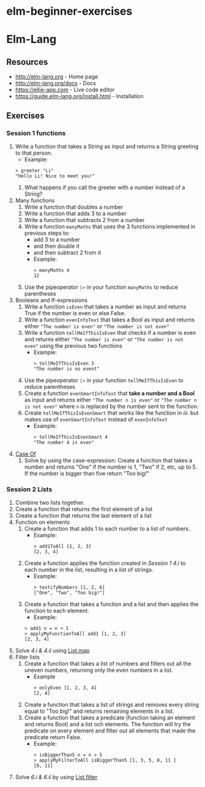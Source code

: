 # elm-beginner-exercises
# Elm-Lang
## Resources
* http://elm-lang.org - Home page
* http://elm-lang.org/docs - Docs
* https://ellie-app.com - Live code editor
* https://guide.elm-lang.org/install.html - Installation

## Exercises
### Session 1 functions

1. Write a function that takes a String as input and returns a String greeting to that person.
   * Example: 
   ```
   > greeter "Li"
   "Hello Li! Nice to meet you!"
   ```
   1. What happens if you call the greeter with a number instead of a String?
2. Many functions
   1. Write a function that doubles a number
   2. Write a function that adds 3 to a number
   3. Write a function that subtracts 2 from a number
   4. Write a function `manyMaths` that uses the 3 functions implemented in previous steps to:
       * add 3 to a number
       * and then double it
       * and then subtract 2 from it
       - Example: 
         ```
         > manyMaths 4
         12
         ```
   5. Use the pipeoperator `|>` in your function `manyMaths` to reduce parentheses
3. Booleans and If-expressions
    1. Write a function `isEven` that takes a number as input and returns True if the number is even or else False.
    2. Write a function `evenInfoText` that takes a Bool as input and returns either `"The number is even"` or `"The number is not even"`
    3. Write a function `tellMeIfThisIsEven` that checks if a number is even and returns either `"The number is even"` or `"The number is not even"` using the previous two functions
       - Example:
         ```
         > tellMeIfThisIsEven 3
         "The number is no event"
         ```
    4. Use the pipeoperator `|>` in your function `tellMeIfThisIsEven` to reduce parentheses
    5. Create a function `evenSmartInfoText` that **take a number and a Bool** as input and returns either `"The number n is even"` or `"The number n is not even"` where `n` is replaced by the number sent to the function.
    6. Create `tellMeIfThisIsEvenSmart` that works like the function in *iii.* but makes use of `evenSmartInfoText` instead of `evenInfoText`
       - Example:
         ```
         > tellMeIfThisIsEvenSmart 4
         "The number 4 is even"
         ```
4. [Case Of](http://elm-lang.org/docs/syntax#conditionals)
   1. Solve by using the case-expression: Create a function that takes a number and returns "One" if the number is 1, "Two" if 2, etc, up to 5. If the number is bigger than five return "Too big!"
### Session 2 Lists

1. Combine two lists together.
2. Create a function that returns the first element of a list
3. Create a function that returns the last element of a list
4. Function on elements
   1. Create a function that adds 1 to each number to a list of numbers.
       - Example:
         ```
         > add1ToAll [1, 2, 3]
         [2, 3, 4]
         ```
   2. Create a function applies the function created in *Session 1 4.i* to each number in the list, resulting in a list of strings.
      - Example:
        ```
        > textifyNumbers [1, 2, 6]
        ["One", "Two", "Too big!"]
        ```
   3. Create a function that takes a function and a list and then applies the function to each element.
       - Example:
        ```
        > add1 n = n + 1 
        > applyMyFunctionToAll add1 [1, 2, 3]
        [2, 3, 4]
        ```
 5. Solve *4.i & 4.ii* using [List.map](http://package.elm-lang.org/packages/elm-lang/core/5.1.1/List#map)
 6. Filter lists
    1. Create a function that takes a list of numbers and filters out all the uneven numbers, returning only the even numbers in a list.
       - Example
         ```
         > onlyEven [1, 2, 3, 4]
         [2, 4]
         ```
    2. Create a function that takes a list of strings and removes every string equal to "Too big!" and returns remaining elements in a list.
    3. Create a function that takes a predicate (function taking an element and returns Bool) and a list och elements. The function will try the predicate on every element and filter out all elements that made the predicate return False.
       - Example:
          ```
          > isBiggerThan5 n = n > 5  
          > applyMyFilterToAll isBiggerThan5 [1, 3, 5, 8, 11 ]
          [8, 11]
          ```
7. Solve *6.i & 6.ii* by using [List.filter](http://package.elm-lang.org/packages/elm-lang/core/5.1.1/List#filter)
